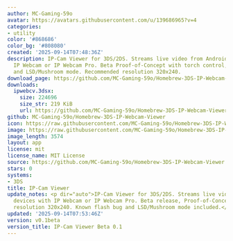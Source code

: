 ```yaml
---
author: MC-Gaming-59o
avatar: https://avatars.githubusercontent.com/u/139686965?v=4
categories:
- utility
color: '#868686'
color_bg: '#808080'
created: '2025-09-14T07:48:36Z'
description: IP-Cam Viewer for 3DS/2DS. Streams live video from Android devices using
  IP Webcam or IP Webcam Pro. Beta Proof-of-Concept with torch control, flash bug,
  and LSD/Mushroom mode. Recommended resolution 320x240.
download_page: https://github.com/MC-Gaming-59o/Homebrew-3DS-IP-Webcam-Viewer/releases
downloads:
  ipwebcv.3dsx:
    size: 224696
    size_str: 219 KiB
    url: https://github.com/MC-Gaming-59o/Homebrew-3DS-IP-Webcam-Viewer/releases/download/v0.1beta/ipwebcv.3dsx
github: MC-Gaming-59o/Homebrew-3DS-IP-Webcam-Viewer
icon: https://raw.githubusercontent.com/MC-Gaming-59o/Homebrew-3DS-IP-Webcam-Viewer/main/icon.png
image: https://raw.githubusercontent.com/MC-Gaming-59o/Homebrew-3DS-IP-Webcam-Viewer/main/icon.png
image_length: 3574
layout: app
license: mit
license_name: MIT License
source: https://github.com/MC-Gaming-59o/Homebrew-3DS-IP-Webcam-Viewer
stars: 0
systems:
- 3DS
title: IP-Cam Viewer
update_notes: <p dir="auto">IP-Cam Viewer for 3DS/2DS. Streams live video from Android
  devices with IP Webcam or IP Webcam Pro. Beta release, Proof-of-Concept. Recommended
  resolution 320x240. Known flash bug and LSD/Mushroom mode included.</p>
updated: '2025-09-14T07:53:46Z'
version: v0.1beta
version_title: IP-Cam Viewer Beta 0.1
---
```

